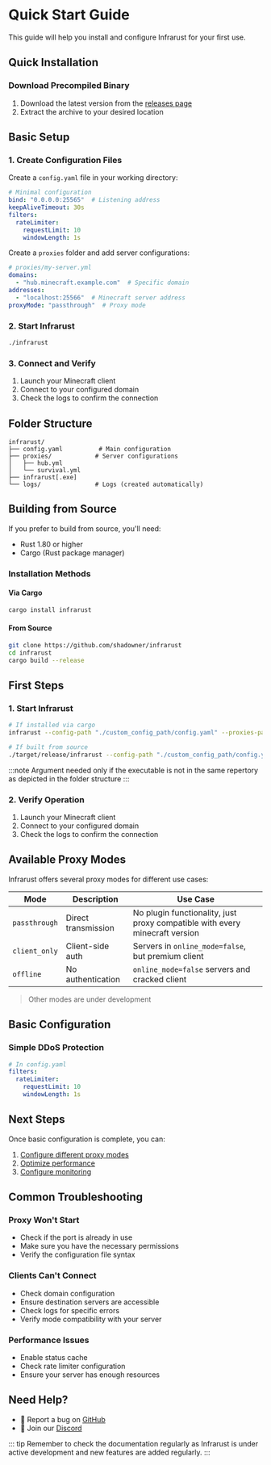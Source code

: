 # Quick Start Guide

This guide will help you install and configure Infrarust for your first use.

## Quick Installation

### Download Precompiled Binary

1. Download the latest version from the [releases page](https://github.com/shadowner/infrarust/releases)
2. Extract the archive to your desired location

## Basic Setup

### 1. Create Configuration Files

Create a `config.yaml` file in your working directory:

```yaml
# Minimal configuration
bind: "0.0.0.0:25565"  # Listening address
keepAliveTimeout: 30s
filters:
  rateLimiter:
    requestLimit: 10
    windowLength: 1s
```

Create a `proxies` folder and add server configurations:

```yaml
# proxies/my-server.yml
domains:
  - "hub.minecraft.example.com"  # Specific domain
addresses:
  - "localhost:25566"  # Minecraft server address
proxyMode: "passthrough"  # Proxy mode
```

### 2. Start Infrarust

```bash
./infrarust
```

### 3. Connect and Verify

1. Launch your Minecraft client
2. Connect to your configured domain
3. Check the logs to confirm the connection

## Folder Structure

```
infrarust/
├── config.yaml          # Main configuration
├── proxies/            # Server configurations
│   ├── hub.yml
│   └── survival.yml
├── infrarust[.exe]
└── logs/               # Logs (created automatically)
```

## Building from Source

If you prefer to build from source, you'll need:

- Rust 1.80 or higher
- Cargo (Rust package manager)

### Installation Methods

#### Via Cargo

```bash
cargo install infrarust
```

#### From Source

```bash
git clone https://github.com/shadowner/infrarust
cd infrarust
cargo build --release
```

## First Steps

### 1. Start Infrarust

```bash
# If installed via cargo
infrarust --config-path "./custom_config_path/config.yaml" --proxies-path "./custom_proxies_path/" 

# If built from source
./target/release/infrarust --config-path "./custom_config_path/config.yaml" --proxies-path "./custom_proxies_path/" 
```

:::note
Argument needed only if the executable is not in the same repertory as depicted in the folder structure
:::

### 2. Verify Operation

1. Launch your Minecraft client
2. Connect to your configured domain
3. Check the logs to confirm the connection

## Available Proxy Modes

Infrarust offers several proxy modes for different use cases:

| Mode | Description | Use Case |
|------|-------------|----------|
| `passthrough` | Direct transmission | No plugin functionality, just proxy compatible with every minecraft version |
| `client_only` | Client-side auth | Servers in `online_mode=false`, but premium client |
| `offline` | No authentication | `online_mode=false` servers and cracked client |

> Other modes are under development

## Basic Configuration

### Simple DDoS Protection

```yaml
# In config.yaml
filters:
  rateLimiter:
    requestLimit: 10
    windowLength: 1s
```

## Next Steps

Once basic configuration is complete, you can:

1. [Configure different proxy modes](../proxy/modes/)
2. [Optimize performance](../proxy/performance)
3. [Configure monitoring](../quickstart/deployment.md)

## Common Troubleshooting

### Proxy Won't Start

- Check if the port is already in use
- Make sure you have the necessary permissions
- Verify the configuration file syntax

### Clients Can't Connect

- Check domain configuration
- Ensure destination servers are accessible
- Check logs for specific errors
- Verify mode compatibility with your server

### Performance Issues

- Enable status cache
- Check rate limiter configuration
- Ensure your server has enough resources

## Need Help?

- 🐛 Report a bug on [GitHub](https://github.com/shadowner/infrarust/issues)
- 💬 Join our [Discord](https://discord.gg/uzs5nZsWaB)

::: tip
Remember to check the documentation regularly as Infrarust is under active development and new features are added regularly.
:::
